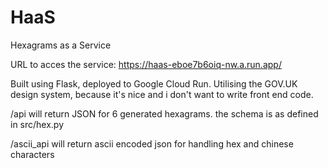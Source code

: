 # HaaS
 Hexagrams as a Service

 URL to acces the service: https://haas-eboe7b6oiq-nw.a.run.app/

 Built using Flask, deployed to Google Cloud Run. Utilising the GOV.UK design system, because it's nice and i don't want to write front end code.

 /api will return JSON for 6 generated hexagrams. the schema is as defined in src/hex.py

 /ascii_api will return ascii encoded json for handling hex and chinese characters
